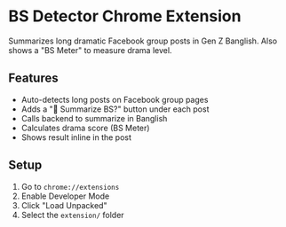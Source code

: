 # BS Detector Chrome Extension

Summarizes long dramatic Facebook group posts in Gen Z Banglish. Also shows a "BS Meter" to measure drama level.

## Features

- Auto-detects long posts on Facebook group pages
- Adds a "🧠 Summarize BS?" button under each post
- Calls backend to summarize in Banglish
- Calculates drama score (BS Meter)
- Shows result inline in the post

## Setup

1. Go to `chrome://extensions`
2. Enable Developer Mode
3. Click "Load Unpacked"
4. Select the `extension/` folder
